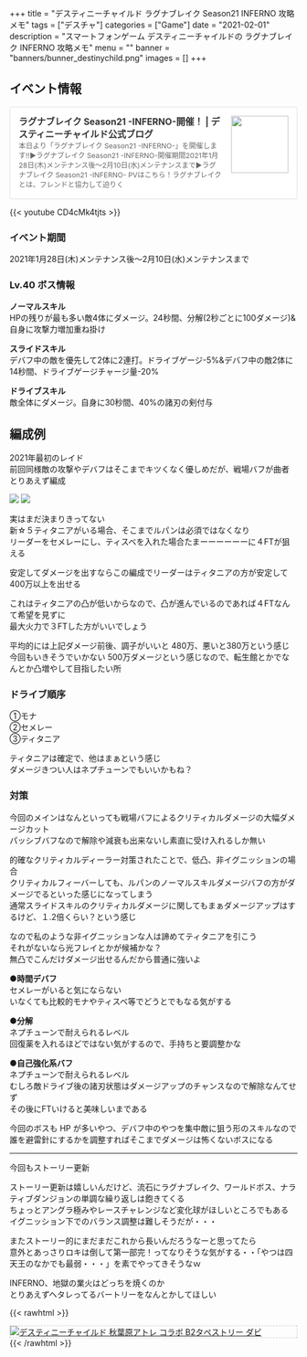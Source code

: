 +++
title = "デスティニーチャイルド ラグナブレイク Season21 INFERNO 攻略メモ"
tags = ["デスチャ"]
categories = ["Game"]
date = "2021-02-01"
description = "スマートフォンゲーム デスティニーチャイルドの ラグナブレイク INFERNO 攻略メモ"
menu = ""
banner = "banners/bunner_destinychild.png"
images = []
+++

<!--more-->

## イベント情報
<div class="blogcardfu" style="width:auto;max-width:9999px;border:1px solid #E0E0E0;border-radius:3px;margin:10px 0;padding:15px;line-height:1.4;text-align:left;background:#FFFFFF;"><a href="http://blog.destiny-child.jp/archives/27821432.html" target="_blank" style="display:block;text-decoration:none;"><span class="blogcardfu-image" style="float:right;width:100px;padding:0 0 0 10px;margin:0 0 5px 5px;"><img src="https://images.weserv.nl/?w=100&url=ssl:livedoor.blogimg.jp/destinychild/imgs/7/4/74586769.jpg" width="100" style="width:100%;height:auto;max-height:100px;min-width:0;border:0 none;margin:0;"></span><br style="display:none"><span class="blogcardfu-title" style="font-size:112.5%;font-weight:700;color:#333333;margin:0 0 5px 0;">ラグナブレイク Season21 -INFERNO-開催！ | デスティニーチャイルド公式ブログ</span><br><span class="blogcardfu-content" style="font-size:87.5%;font-weight:400;color:#666666;">本日より「ラグナブレイク Season21 -INFERNO-」を開催します!!▶ラグナブレイク Season21 -INFERNO-開催期間2021年1月28日(木)メンテナンス後～2月10日(水)メンテナンスまで▶ラグナブレイク Season21 -INFERNO- PVはこちら！ラグナブレイクとは、フレンドと協力して迫りく</span><br><span style="clear:both;display:block;overflow:hidden;height:0;">&nbsp;</span></a></div>

{{< youtube CD4cMk4tjts >}}

### イベント期間  
2021年1月28日(木)メンテナンス後～2月10日(水)メンテナンスまで  

### Lv.40 ボス情報
**ノーマルスキル**  
HPの残りが最も多い敵4体にダメージ。24秒間、分解(2秒ごとに100ダメージ)&自身に攻撃力増加重ね掛け  

**スライドスキル**  
デバフ中の敵を優先して2体に2連打。ドライブゲージ-5%&デバフ中の敵2体に14秒間、ドライブゲージチャージ量-20%  

**ドライブスキル**  
敵全体にダメージ。自身に30秒間、40%の諸刃の剣付与  

## 編成例
2021年最初のレイド  
前回同様敵の攻撃やデバフはそこまでキツくなく優しめだが、戦場バフが曲者  
とりあえず編成  

<img src="/images/2021/destiny-child-lb/lb21-1.png" />  
<img src="/images/2021/destiny-child-lb/lb21-2.png" />  

実はまだ決まりきってない  
新☆５ティタニアがいる場合、そこまでルパンは必須ではなくなり  
リーダーをセメレーにし、ティスベを入れた場合たまーーーーーーに４FTが狙える  

安定してダメージを出すならこの編成でリーダーはティタニアの方が安定して400万以上を出せる  

これはティタニアの凸が低いからなので、凸が進んでいるのであれば４FTなんて希望を見ずに  
最大火力で３FTした方がいいでしょう  

平均的には上記ダメージ前後、調子がいいと 480万、悪いと380万という感じ  
今回もいきそうでいかない 500万ダメージという感じなので、転生館とかでなんとか凸増やして目指したい所  

### ドライブ順序  
①モナ  
②セメレー  
③ティタニア  

ティタニアは確定で、他はまぁという感じ  
ダメージきつい人はネプチューンでもいいかもね？  

### 対策  
今回のメインはなんといっても戦場バフによるクリティカルダメージの大幅ダメージカット  
パッシブバフなので解除や減衰も出来ないし素直に受け入れるしか無い  

的確なクリティカルディーラー対策されたことで、低凸、非イグニッションの場合  
クリティカルフィーバーしても、ルパンのノーマルスキルダメージバフの方がダメージでるといった感じになってしまう  
通常スライドスキルのクリティカルダメージに関してもまぁダメージアップはするけど、１.2倍くらい？という感じ  

なので私のような非イグニッションな人は諦めてティタニアを引こう  
それがないなら光フレイとかが候補かな？  
無凸でこんだけダメージ出せるんだから普通に強いよ  

**●時間デバフ**  
セメレーがいると気にならない  
いなくても比較的モナやティスベ等でどうとでもなる気がする  

**●分解**  
ネプチューンで耐えられるレベル  
回復薬を入れるほどではない気がするので、手持ちと要調整かな  

**●自己強化系バフ**  
ネプチューンで耐えられるレベル  
むしろ敵ドライブ後の諸刃状態はダメージアップのチャンスなので解除なんてせず  
その後にFTいけると美味しいまである  


今回のボスも HP が多いやつ、デバフ中のやつを集中敵に狙う形のスキルなので  
誰を避雷針にするかを調整すればそこまでダメージは怖くないボスになる  

---

今回もストーリー更新  

ストーリー更新は嬉しいんだけど、流石にラグナブレイク、ワールドボス、ナラティブダンジョンの単調な繰り返しは飽きてくる  
ちょっとアングラ極みやレースチャレンジなど変化球がほしいところでもある  
イグニッション下でのバランス調整は難しそうだが・・・   

またストーリー的にまだまだこれから長いんだろうなーと思ってたら  
意外とあっさりロキは倒して第一部完！ってなりそうな気がする・・「やつは四天王のなかでも最弱・・・」を素でやってきそうなｗ  

INFERNO、地獄の業火はどっちを焼くのか  
とりあえずヘタレってるバートリーをなんとかしてほしい  

{{< rawhtml >}}
<div style="border: dashed 1px #ccc;">
<a href="http://www.amazon.co.jp/exec/obidos/ASIN/B07H3319GX/sinokyoufu-22/ref=nosim/" name="amazletlink" target="_blank"><img src="https://images-fe.ssl-images-amazon.com/images/I/51MxXwUpZWL._SL160_.jpg" alt="デスティニーチャイルド 秋葉原アトレ コラボ B2タペストリー ダビ" style="border: none;" /></a>
</div>
{{< /rawhtml >}}
